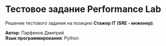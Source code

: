 # Тестовое задание Performance Lab

Решение тестового задания на позицию **Стажер IT (SRE - инженер)**.

**Автор**: Парфенов Дмитрий  
**Язык программирования**: Python
